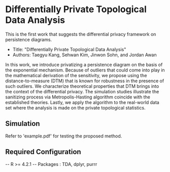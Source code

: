 
# Differentially Private Topological Data Analysis

This is the first work that suggests the differential privacy framework on persistence diagrams.  

- Title: "Differentially Private Topological Data Analysis"
- Authors: Taegyu Kang, Sehwan Kim, Jinwon Sohn, and Jordan Awan

In this work, we introduce privatizing a persistence diagram on the basis of the exponential mechanism. Because of outliers that could come into play in the mathematical derivation of the sensitivity, we propose using the distance-to-measure (DTM) that is known for robustness in the presence of such outliers. We characterize theoretical properties that DTM brings into the context of the differential privacy. The simulation studies illustrate the sanitizing process via Metropolis-Hasting algorithm coincide with the established theories. Lastly, we apply the algorithm to the real-world data set where the analysis is made on the private topological statistics. 

## Simulation

Refer to 'example.pdf' for testing the proposed method. 

## Required Configuration
-- R >= 4.2.1
-- Packages : TDA, dplyr, purrr 



